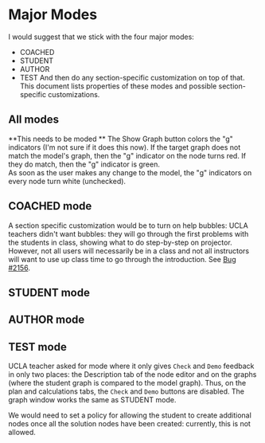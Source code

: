 # Major Modes #

I would suggest that we stick with the four major modes:
* COACHED
* STUDENT
* AUTHOR
* TEST
And then do any section-specific customization on top of that.  This document lists properties
of these modes and possible section-specific customizations.

## All modes ##

**This needs to be moded ** 
The Show Graph button colors the "g" 
indicators (I'm not sure if it does this now).  If the target graph does not match the 
model's graph, then the "g" indicator on the node turns red.  If they do match, 
then the "g" indicator is green.    
As soon as the user makes any change to the model, the "g" indicators on every node 
turn white (unchecked).

## COACHED mode ##

A section specific customization would be to turn on help bubbles:
UCLA teachers didn't want bubbles:  they will go through the first problems
with the students in class, showing what to do step-by-step on projector.
However, not all users will necessarily be in a class and not all instructors
will want to use up class time to go through the introduction.
See [Bug #2156](http://www.andestutor.org/bugzilla/show_bug.cgi?id=2156).

## STUDENT mode ##

## AUTHOR mode ##

## TEST mode ##

UCLA teacher asked for mode where it only gives `Check` and `Demo` feedback
in only two places:  the Description tab of the node editor and on the 
graphs (where the student graph is compared to the model graph).
Thus, on the plan and calculations tabs, the `Check` and `Demo` buttons are disabled.
The graph window works the same as STUDENT mode.  

We would need to set a policy for allowing the student to create additional
nodes once all the solution nodes have been created:  currently, this is not
allowed.
